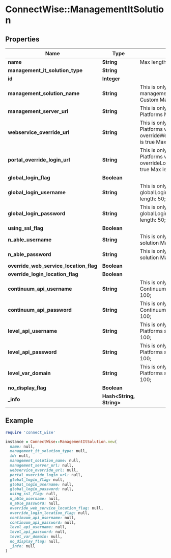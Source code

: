 # ConnectWise::ManagementItSolution

## Properties

| Name | Type | Description | Notes |
| ---- | ---- | ----------- | ----- |
| **name** | **String** |  Max length: 30; |  |
| **management_it_solution_type** | **String** |  |  |
| **id** | **Integer** |  | [optional] |
| **management_solution_name** | **String** | This is only required when managementItSolutionType is Custom Max length: 30; | [optional] |
| **management_server_url** | **String** | This is only required for Level Platforms Max length: 200; | [optional] |
| **webservice_override_url** | **String** | This is only required for Level Platforms when overrideWebServiceLocationFlag is true Max length: 200; | [optional] |
| **portal_override_login_url** | **String** | This is only required for Level Platforms when overrideLoginLocationFlag is true Max length: 200; | [optional] |
| **global_login_flag** | **Boolean** |  | [optional] |
| **global_login_username** | **String** | This is only required when globalLoginFlag &#x3D; true Max length: 50; | [optional] |
| **global_login_password** | **String** | This is only required when globalLoginFlag &#x3D; true Max length: 50; | [optional] |
| **using_ssl_flag** | **Boolean** |  | [optional] |
| **n_able_username** | **String** | This is only required for N-Able solution Max length: 50; | [optional] |
| **n_able_password** | **String** | This is only required for N-Able solution Max length: 50; | [optional] |
| **override_web_service_location_flag** | **Boolean** |  | [optional] |
| **override_login_location_flag** | **Boolean** |  | [optional] |
| **continuum_api_username** | **String** | This is only required for Continuum solution Max length: 100; | [optional] |
| **continuum_api_password** | **String** | This is only required for Continuum solution Max length: 100; | [optional] |
| **level_api_username** | **String** | This is only required for Level Platforms solution Max length: 100; | [optional] |
| **level_api_password** | **String** | This is only required for Level Platforms solution Max length: 100; | [optional] |
| **level_var_domain** | **String** | This is only required for Level Platforms solution Max length: 100; | [optional] |
| **no_display_flag** | **Boolean** |  | [optional] |
| **_info** | **Hash&lt;String, String&gt;** |  | [optional] |

## Example

```ruby
require 'connect_wise'

instance = ConnectWise::ManagementItSolution.new(
  name: null,
  management_it_solution_type: null,
  id: null,
  management_solution_name: null,
  management_server_url: null,
  webservice_override_url: null,
  portal_override_login_url: null,
  global_login_flag: null,
  global_login_username: null,
  global_login_password: null,
  using_ssl_flag: null,
  n_able_username: null,
  n_able_password: null,
  override_web_service_location_flag: null,
  override_login_location_flag: null,
  continuum_api_username: null,
  continuum_api_password: null,
  level_api_username: null,
  level_api_password: null,
  level_var_domain: null,
  no_display_flag: null,
  _info: null
)
```

